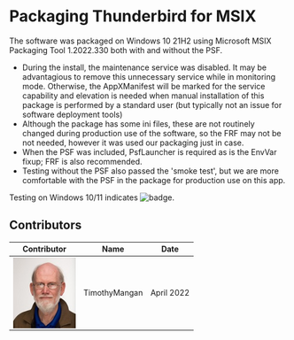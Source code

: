# Packaging Thunderbird for MSIX


The software was packaged on Windows 10 21H2 using Microsoft MSIX Packaging Tool 1.2022.330 both with and without the PSF.
* During the install, the maintenance service was disabled.  It may be advantagious to remove this unnecessary service while in monitoring mode.  Otherwise, the AppXManifest will be marked for the service capability and elevation is needed when manual installation of this package is performed by a standard user (but typically not an issue for software deployment tools)
* Although the package has some ini files, these are not routinely changed during production use of the software, so the FRF may not be not needed, however it was used our packaging just in case.
* When the PSF was included, PsfLauncher is required as is the  EnvVar fixup; FRF is also recommended.
* Testing without the PSF also passed the 'smoke test', but we are more comfortable with the PSF in the package for production use on this app.


Testing on Windows 10/11 indicates ![badge](https://img.shields.io/badge/-Full%20Fidelity-brightgreen?style=for-the-badge).  


## Contributors

| Contributor | Name | Date |
|----|----|----|
| [<img src="/media/Contributors/TimMangan.jpg" align="left" Height="128" />](/media/Contributors/TimMangan.jpg) | TimothyMangan | April 2022 |


